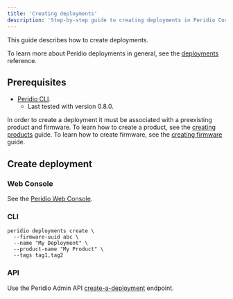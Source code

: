 ```yaml
---
title: 'Creating deployments'
description: 'Step-by-step guide to creating deployments in Peridio Core LTS for managing device fleet updates with CLI and web console instructions.'
---
```


This guide describes how to create deployments.

To learn more about Peridio deployments in general, see the [deployments](/peridio-core/reference/long-term-support/deployments) reference.

## Prerequisites

- [Peridio CLI](https://github.com/peridio/morel/releases).
  - Last tested with version 0.8.0.

In order to create a deployment it must be associated with a preexisting product and firmware. To learn how to create a product, see the [creating products](/peridio-core/guides/device-management/creating-products) guide. To learn how to create firmware, see the [creating firmware](/peridio-core/guides/long-term-support/creating-firmware) guide.

## Create deployment

### Web Console

See the [Peridio Web Console](https://console.peridio.com).

### CLI

```
peridio deployments create \
  --firmware-uuid abc \
  --name "My Deployment" \
  --product-name "My Product" \
  --tags tag1,tag2
```

### API

Use the Peridio Admin API [create-a-deployment](/peridio-core/tools/admin-api#deployments/operation/create-a-deployment) endpoint.
